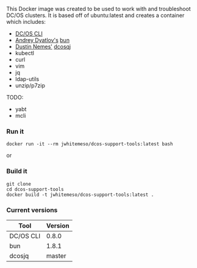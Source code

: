 This Docker image was created to be used to work with and troubleshoot DC/OS clusters.  It is based off of ubuntu:latest and creates a container which includes:

* [DC/OS CLI](https://github.com/dcos/dcos-cli/releases)
* [Andrey Dyatlov's](https://github.com/adyatlov) [bun](https://github.com/adyatlov/bun/releases)
* [Dustin Nemes'](https://github.com/some-things) [dcosqj](https://github.com/some-things/dcosjq)
* kubectl
* curl
* vim
* jq
* ldap-utils
* unzip/p7zip

TODO:
* yabt
* mcli

### Run it
```
docker run -it --rm jwhitemeso/dcos-support-tools:latest bash
```

or

### Build it
```
git clone
cd dcos-support-tools
docker build -t jwhitemeso/dcos-support-tools:latest .
```
### Current versions
|Tool|Version|
|---|---|
|DC/OS CLI|0.8.0|
|bun|1.8.1|
|dcosjq|master|

